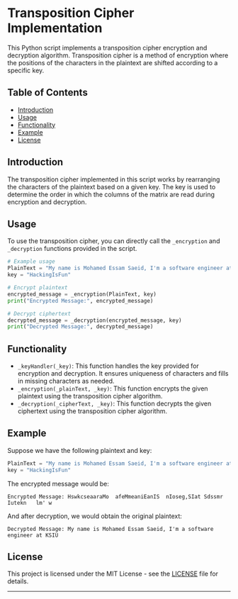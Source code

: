 # Transposition Cipher Implementation

This Python script implements a transposition cipher encryption and decryption algorithm. Transposition cipher is a method of encryption where the positions of the characters in the plaintext are shifted according to a specific key.

## Table of Contents

- [Introduction](#introduction)
- [Usage](#usage)
- [Functionality](#functionality)
- [Example](#example)
- [License](#license)

## Introduction

The transposition cipher implemented in this script works by rearranging the characters of the plaintext based on a given key. The key is used to determine the order in which the columns of the matrix are read during encryption and decryption.

## Usage

To use the transposition cipher, you can directly call the `_encryption` and `_decryption` functions provided in the script.

```python
# Example usage
PlainText = "My name is Mohamed Essam Saeid, I'm a software engineer at KSIU"
key = "HackingIsFun"

# Encrypt plaintext
encrypted_message = _encryption(PlainText, key)
print("Encrypted Message:", encrypted_message)

# Decrypt ciphertext
decrypted_message = _decryption(encrypted_message, key)
print("Decrypted Message:", decrypted_message)
```

## Functionality

- `_keyHandler(_key)`: This function handles the key provided for encryption and decryption. It ensures uniqueness of characters and fills in missing characters as needed.
- `_encryption(_plainText, _key)`: This function encrypts the given plaintext using the transposition cipher algorithm.
- `_decryption(_cipherText, _key)`: This function decrypts the given ciphertext using the transposition cipher algorithm.

## Example

Suppose we have the following plaintext and key:

```python
PlainText = "My name is Mohamed Essam Saeid, I'm a software engineer at KSIU"
key = "HackingIsFun"
```

The encrypted message would be:

```
Encrypted Message: HswkcseaaraMo  afeMmeaniEanIS  nIoseg,SIat Sdssmr Iutekn   lm' w
```

And after decryption, we would obtain the original plaintext:

```
Decrypted Message: My name is Mohamed Essam Saeid, I'm a software engineer at KSIU
```

## License

This project is licensed under the MIT License - see the [LICENSE](LICENSE) file for details.

---
